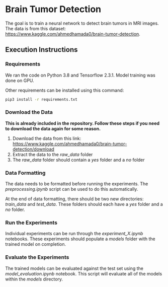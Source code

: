 # Brain Tumor Detection

The goal is to train a neural network to detect brain tumors in MRI images. The data is from this dataset: https://www.kaggle.com/ahmedhamada0/brain-tumor-detection.

## Execution Instructions

### Requirements
We ran the code on Python 3.8 and Tensorflow 2.3.1. Model training was done on GPU.

Other requirements can be installed using this command:
```bash
pip3 install -r requirements.txt
```

### Download the Data

**This is already included in the repository. Follow these steps if you need to download the data again for some reason.**

 1. Download the data from this link: https://www.kaggle.com/ahmedhamada0/brain-tumor-detection/download
 2. Extract the data to the *raw_data* folder
 3. The *raw_data* folder should contain a *yes* folder and a *no* folder

 ### Data Formatting
 The data needs to be formatted before running the experiments. The *preprocessing.ipynb* script can be used to do this automatically.

 At the end of data formatting, there should be two new directories: *train_data* and *test_data*. These folders should each have a *yes* folder and a *no* folder.
 
 ### Run the Experiments
 Individual experiments can be run through the *experiment_X.ipynb* notebooks. These experiments should populate a *models* folder with the trained model on completion.

 ### Evaluate the Experiments
The trained models can be evaluated against the test set using the *model_evaluation.ipynb* notebook. This script will evaluate all of the models within the *models* directory.
